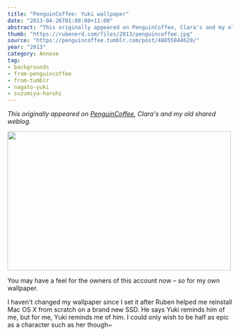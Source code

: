 ```yaml
---
title: "PenguinCoffee: Yuki wallpaper"
date: "2013-04-26T01:08:00+11:00"
abstract: "This originally appeared on PenguinCoffee, Clara's and my old shared weblog."
thumb: "https://rubenerd.com/files/2013/penguincoffee.jpg"
source: "https://penguincoffee.tumblr.com/post/48855844629/"
year: "2013"
category: Annexe
tag:
- backgrounds
- from-penguincoffee
- from-tumblr
- nagato-yuki
- suzumiya-haruhi
---
```

*This originally appeared on [PenguinCoffee](https://rubenerd.com/tag/from-penguincoffee/), Clara's and my old shared weblog.*

<img src="https://rubenerd.com/files/museum/penguincoffee-48855844629@1x.jpg" alt="" style="width:500px; height:312px;" srcset="https://rubenerd.com/files/museum/penguincoffee-48855844629@1x.jpg 1x, https://rubenerd.com/files/museum/penguincoffee-48855844629@2x.jpg 2x" />

You may have a feel for the owners of this account now &ndash; so for my own wallpaper.

I haven't changed my wallpaper since I set it after Ruben helped me reinstall Mac OS X from scratch on a brand new SSD. He says Yuki reminds him of me, but for me, Yuki reminds me of him. I could only wish to be half as epic as a character such as her though~

